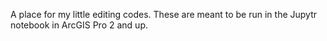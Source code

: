 A place for my little editing codes. 
These are meant to be run in the Jupytr notebook in ArcGIS Pro 2 and up.
